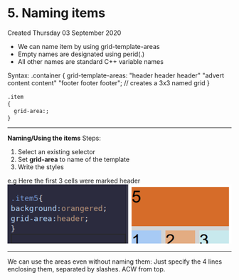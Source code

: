 # 5. Naming items
Created Thursday 03 September 2020


* We can name item by using grid-template-areas
* Empty names are designated using perid(.)
* All other names are standard C++ variable names

Syntax:
	.container
	{
	grid-template-areas:
	  "header header header"
	  "advert content content"
	  "footer footer footer"; // creates a 3x3 named grid
	}

	.item
	{
	  grid-area:;
	}


*****

**Naming/Using the items**
Steps:

1. Select an existing selector
2. Set **grid-area** to name of the template
3. Write the styles


e.g Here the first 3 cells were marked header
![](assets/5_Naming_items-image-1.png)

*****

We can use the areas even without naming them: Just specify the 4 lines enclosing them, separated by slashes. ACW from top.

